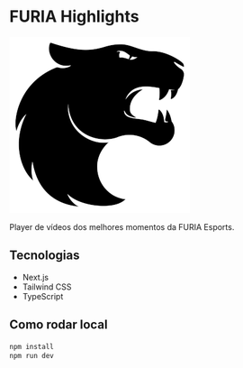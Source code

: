 # FURIA Highlights

![FURIA Logo](public/images/furiaLogo.png)

Player de vídeos dos melhores momentos da FURIA Esports.

## Tecnologias
- Next.js
- Tailwind CSS
- TypeScript

## Como rodar local
```bash
npm install
npm run dev